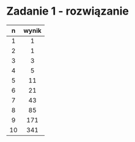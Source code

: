 # Zadanie 1 - rozwiązanie

|  n   | wynik |
| :-:  | :---: |
|  1   |  1    |
|  2   |  1    |
|  3   |  3    |
|  4   |  5    |
|  5   |  11   |
|  6   |  21   |
|  7   |  43   |
|  8   |  85   |
|  9   |  171  |
|  10  |  341  |
